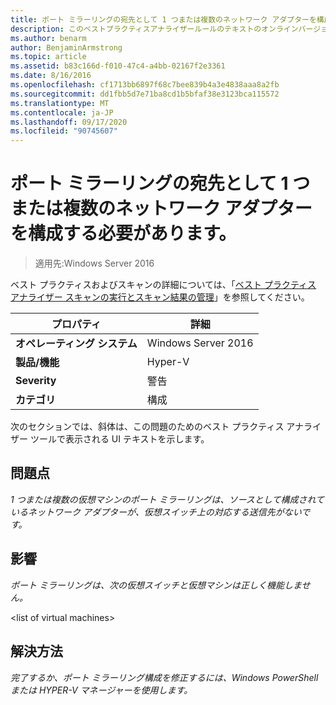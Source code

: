 ```yaml
---
title: ポート ミラーリングの宛先として 1 つまたは複数のネットワーク アダプターを構成する必要があります。
description: このベストプラクティスアナライザールールのテキストのオンラインバージョン。
ms.author: benarm
author: BenjaminArmstrong
ms.topic: article
ms.assetid: b83c166d-f010-47c4-a4bb-02167f2e3361
ms.date: 8/16/2016
ms.openlocfilehash: cf1713bb6897f68c7bee839b4a3e4838aaa8a2fb
ms.sourcegitcommit: dd1fbb5d7e71ba8cd1b5bfaf38e3123bca115572
ms.translationtype: MT
ms.contentlocale: ja-JP
ms.lasthandoff: 09/17/2020
ms.locfileid: "90745607"
---
```

# <a name="one-or-more-network-adapters-should-be-configured-as-the-destination-for-port-mirroring"></a>ポート ミラーリングの宛先として 1 つまたは複数のネットワーク アダプターを構成する必要があります。

>適用先:Windows Server 2016

ベスト プラクティスおよびスキャンの詳細については、「[ベスト プラクティス アナライザー スキャンの実行とスキャン結果の管理](https://go.microsoft.com/fwlink/p/?LinkID=223177)」を参照してください。

|プロパティ|詳細|
|-|-|
|**オペレーティング システム**|Windows Server 2016|
|**製品/機能**|Hyper-V|
|**Severity**|警告|
|**カテゴリ**|構成|

次のセクションでは、斜体は、この問題のためのベスト プラクティス アナライザー ツールで表示される UI テキストを示します。

## <a name="issue"></a>**問題点**
*1 つまたは複数の仮想マシンのポート ミラーリングは、ソースとして構成されているネットワーク アダプターが、仮想スイッチ上の対応する送信先がないです。*

## <a name="impact"></a>**影響**
*ポート ミラーリングは、次の仮想スイッチと仮想マシンは正しく機能しません。*

\<list of virtual machines>

## <a name="resolution"></a>**解決方法**
*完了するか、ポート ミラーリング構成を修正するには、Windows PowerShell または HYPER-V マネージャーを使用します。*



